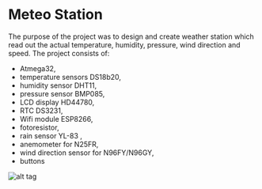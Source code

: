 # Meteo Station
The purpose of the project was to design and create weather station which read out the actual temperature, humidity, pressure, wind direction and speed.
The project consists of:
- Atmega32,
- temperature sensors DS18b20,
- humidity sensor DHT11,
- pressure sensor BMP085,
- LCD display HD44780,
- RTC DS3231,
- Wifi module ESP8266,
- fotoresistor,
- rain sensor YL-83 ,
- anemometer for N25FR,
- wind direction sensor for N96FY/N96GY,
- buttons


![alt tag](https://user-images.githubusercontent.com/34624798/35879537-c0f474a6-0b7b-11e8-8164-110b23d88470.jpg)
